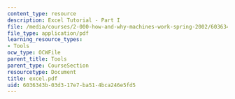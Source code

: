 ```yaml
---
content_type: resource
description: Excel Tutorial - Part I
file: /media/courses/2-000-how-and-why-machines-work-spring-2002/6036343b03d317e7ba514bca246e5fd5_excel.pdf
file_type: application/pdf
learning_resource_types:
- Tools
ocw_type: OCWFile
parent_title: Tools
parent_type: CourseSection
resourcetype: Document
title: excel.pdf
uid: 6036343b-03d3-17e7-ba51-4bca246e5fd5
---
```

